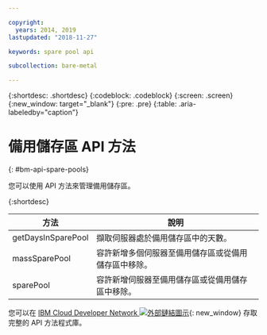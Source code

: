 ```yaml
---

copyright:
  years: 2014, 2019
lastupdated: "2018-11-27"

keywords: spare pool api

subcollection: bare-metal

---
```


{:shortdesc: .shortdesc}
{:codeblock: .codeblock}
{:screen: .screen}
{:new_window: target="_blank"}
{:pre: .pre}
{:table: .aria-labeledby="caption"}


# 備用儲存區 API 方法
{: #bm-api-spare-pools}

您可以使用 API 方法來管理備用儲存區。

{:shortdesc}

|方法|說明 |
|------|-----------|
|getDaysInSparePool|擷取伺服器處於備用儲存區中的天數。|
|massSparePool|容許新增多個伺服器至備用儲存區或從備用儲存區中移除。|
|sparePool|容許新增伺服器至備用儲存區或從備用儲存區中移除。|

您可以在 [IBM Cloud Developer Network ![外部鏈結圖示](../icons/launch-glyph.svg "外部鏈結圖示")](https://softlayer.github.io/){: new_window} 存取完整的 API 方法程式庫。

